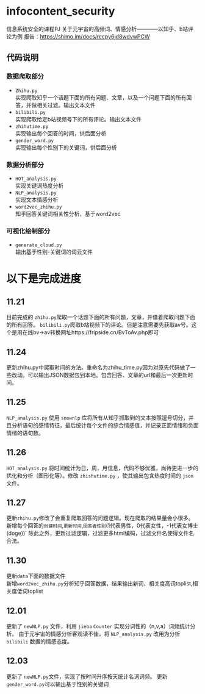 # infocontent_security
信息系统安全的课程PJ
关于元宇宙的高频词、情感分析————以知乎、b站评论为例
报告：https://shimo.im/docs/rccpy6jd8wdvwPCW
## 代码说明
### 数据爬取部分
- `Zhihu.py`</br>
实现爬取知乎一个话题下面的所有问题、文章，以及一个问题下面的所有回答，并做相关过滤。输出文本文件
- `bilibili.py`</br>
实现爬取给定b站视频号下的所有评论。输出文本文件
- `zhihutime.p`y</br>
实现输出每个回答的时间，供后面分析
- `gender_word.py`</br>
实现输出每个性别下的关键词，供后面分析

### 数据分析部分
- `HOT_analysis.py`</br>
实现关键词热度分析
- `NLP_analysis.py`</br>
实现文本情感分析
- `word2vec_zhihu.py`</br>
知乎回答关键词相关性分析，基于word2vec
### 可视化绘制部分
- `generate_cloud.py`</br>
输出基于性别-关键词的词云文件



# 以下是完成进度
## 11.21
目前完成的
`zhihu.py`爬取一个话题下面的所有问题，文章，并借着爬取问题下面的所有回答。
`bilibili.py`爬取b站视频下的评论。但是注意需要先获取av号。这个是用在线bv->av转换网址https://fripside.cn/BvToAv.php即可
## 11.24
更新zhihu.py中爬取时间的方法。重命名为zhihu_time.py因为对原先代码做了一些改动。可以输出JSON数据包到本地。包含回答、文章的url和最后一次更新时间。

## 11.25
`NLP_analysis.py` 使用 `snownlp` 库将所有从知乎抓取到的文本按照逗号切分，并且分析语句的感情特征，最后统计每个文件的综合情感值，并记录正面情绪和负面情绪的语句数。

## 11.26
`HOT_analysis.py` 将时间统计为日，周，月信息，代码不够优雅，尚待更进一步的优化和分析（图形化等）。修改 `zhishutime.py` ，使其输出包含热度时间的 `json` 文件。

## 11.27
更新`zhihu.py`修改了会重复爬取回答的问题逻辑。现在爬取的结果量会小很多。新增每个回答的`创建时间`,`更新时间`,`回答者性别`(1代表男性，0代表女性，-1代表女博士(doge))`
除此之外，更新过滤逻辑，过滤更多html编码，过滤文件名使得文件名合法。

## 11.30
更新`data`下面的数据文件</br>
新增`word2vec_zhihu.py`分析知乎回答数据，结果输出新词、相关度高词toplist,相关度低词toplist

## 12.01
更新了 `newNLP.py` 文件，利用 `jieba` `Counter` 实现分词性的（n,v,a）词频统计分析。
由于元宇宙的情感分析客观读不佳，将 `NLP_analysis.py` 改用为分析  `bilibili` 数据的情感态度。

## 12.03
更新了 `newNLP.py`文件，实现了按时间升序按天统计名词词频。
更新`gender_word.py`可以输出基于性别的关键词
